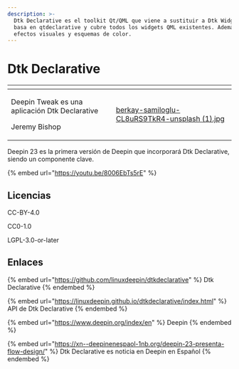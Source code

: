 ```yaml
---
description: >-
  Dtk Declarative es el toolkit Qt/QML que viene a sustituir a Dtk Widgets. Se
  basa en qtdeclarative y cubre todos los widgets QML existentes. Además añade
  efectos visuales y esquemas de color.
---
```


# Dtk Declarative

<table data-card-size="large" data-view="cards"><thead><tr><th></th><th data-hidden data-card-cover data-type="files"></th></tr></thead><tbody><tr><td><p>Deepin Tweak es una aplicación Dtk Declarative</p><p></p><p>Jeremy Bishop</p></td><td><a href="../../.gitbook/assets/berkay-samiloglu-CL8uRS9TkR4-unsplash (1).jpg">berkay-samiloglu-CL8uRS9TkR4-unsplash (1).jpg</a></td></tr></tbody></table>

Deepin 23 es la primera versión de Deepin que incorporará Dtk Declarative, siendo un componente clave.

{% embed url="https://youtu.be/8006EbTs5rE" %}

## Licencias

CC-BY-4.0

CC0-1.0

LGPL-3.0-or-later

## Enlaces

{% embed url="https://github.com/linuxdeepin/dtkdeclarative" %}
Dtk Declarative
{% endembed %}

{% embed url="https://linuxdeepin.github.io/dtkdeclarative/index.html" %}
API de Dtk Declarative
{% endembed %}

{% embed url="https://www.deepin.org/index/en" %}
Deepin
{% endembed %}

{% embed url="https://xn--deepinenespaol-1nb.org/deepin-23-presenta-flow-design/" %}
Dtk Declarative es noticia en Deepin en Español
{% endembed %}

